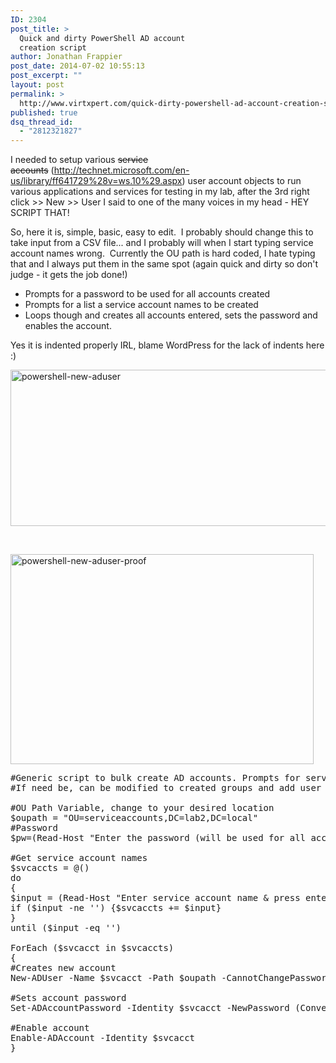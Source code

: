 ```yaml
---
ID: 2304
post_title: >
  Quick and dirty PowerShell AD account
  creation script
author: Jonathan Frappier
post_date: 2014-07-02 10:55:13
post_excerpt: ""
layout: post
permalink: >
  http://www.virtxpert.com/quick-dirty-powershell-ad-account-creation-script/
published: true
dsq_thread_id:
  - "2812321827"
---
```

I needed to setup various <del>service accounts</del> (http://technet.microsoft.com/en-us/library/ff641729%28v=ws.10%29.aspx) user account objects to run various applications and services for testing in my lab, after the 3rd right click &gt;&gt; New &gt;&gt; User I said to one of the many voices in my head - HEY SCRIPT THAT!

So, here it is, simple, basic, easy to edit.  I probably should change this to take input from a CSV file... and I probably will when I start typing service account names wrong.  Currently the OU path is hard coded, I hate typing that and I always put them in the same spot (again quick and dirty so don't judge - it gets the job done!)
<ul>
	<li>Prompts for a password to be used for all accounts created</li>
	<li>Prompts for a list a service account names to be created</li>
	<li>Loops though and creates all accounts entered, sets the password and enables the account.</li>
</ul>
Yes it is indented properly IRL, blame WordPress for the lack of indents here :)

<a href="http://www.virtxpert.com/wp-content/uploads/2014/07/powershell-new-aduser.png"><img class="aligncenter wp-image-2306 size-full" src="http://www.virtxpert.com/wp-content/uploads/2014/07/powershell-new-aduser.png" alt="powershell-new-aduser" width="881" height="250" /></a>

&nbsp;

<a href="http://www.virtxpert.com/wp-content/uploads/2014/07/powershell-new-aduser-proof.png"><img class="aligncenter size-full wp-image-2307" src="http://www.virtxpert.com/wp-content/uploads/2014/07/powershell-new-aduser-proof.png" alt="powershell-new-aduser-proof" width="485" height="336" /></a>
<pre>#Generic script to bulk create AD accounts. Prompts for service accounts and password to be used on all accounts.
#If need be, can be modified to created groups and add user accounts to groups.

#OU Path Variable, change to your desired location
$oupath = "OU=serviceaccounts,DC=lab2,DC=local"
#Password
$pw=(Read-Host "Enter the password (will be used for all accounts)")

#Get service account names
$svcaccts = @()
do
{
$input = (Read-Host "Enter service account name &amp; press enter (no value and enter to end)")
if ($input -ne '') {$svcaccts += $input}
}
until ($input -eq '')

ForEach ($svcacct in $svcaccts)
{
#Creates new account
New-ADUser -Name $svcacct -Path $oupath -CannotChangePassword $true -PasswordNeverExpires $true

#Sets account password
Set-ADAccountPassword -Identity $svcacct -NewPassword (ConvertTo-SecureString -AsPlainText $pw -Force)

#Enable account
Enable-ADAccount -Identity $svcacct
}
</pre>